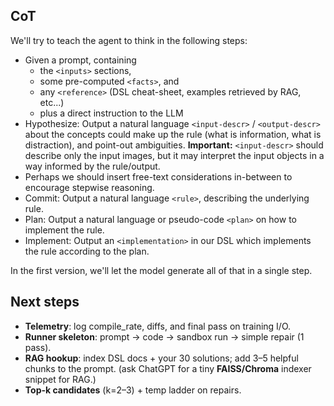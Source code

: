 
## CoT

We'll try to teach the agent to think in the following steps:
- Given a prompt, containing
  * the `<inputs>` sections,
  * some pre-computed `<facts>`, and
  * any `<reference>` (DSL cheat-sheet, examples retrieved by RAG, etc...)
  * plus a direct instruction to the LLM
- Hypothesize: Output a natural language `<input-descr>` / `<output-descr>` about
  the concepts could make up the rule (what is information, what is distraction),
  and point-out ambiguities.
  **Important:** `<input-descr>` should describe only the input images, but it may interpret
  the input objects in a way informed by the rule/output.
- Perhaps we should insert free-text considerations in-between to encourage stepwise reasoning.
- Commit: Output a natural language `<rule>`, describing the underlying rule.
- Plan: Output a natural language or pseudo-code `<plan>` on how to implement the rule.
- Implement: Output an `<implementation>` in our DSL which implements the rule according to the plan.

In the first version, we'll let the model generate all of that in a single step.


## Next steps
- **Telemetry**: log compile_rate, diffs, and final pass on training I/O.
- **Runner skeleton**: prompt → code → sandbox run → simple repair (1 pass).
- **RAG hookup**: index DSL docs + your 30 solutions; add 3–5 helpful chunks to the prompt.
  (ask ChatGPT for a tiny **FAISS/Chroma** indexer snippet for RAG.)
- **Top-k candidates** (k=2–3) + temp ladder on repairs.
